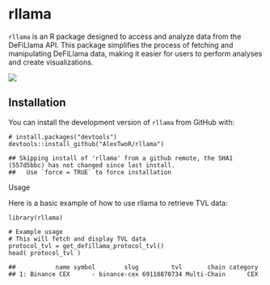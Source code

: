 # rllama

`rllama` is an R package designed to access and analyze data from the
DeFiLlama API. This package simplifies the process of fetching and
manipulating DeFiLlama data, making it easier for users to perform
analyses and create visualizations.

[![](https://cranlogs.r-pkg.org/badges/rllama)](https://cran.r-project.org/package=rllama)

## Installation

You can install the development version of `rllama` from GitHub with:

    # install.packages("devtools")
    devtools::install_github("AlexTwoR/rllama")

    ## Skipping install of 'rllama' from a github remote, the SHA1 (557d5bbc) has not changed since last install.
    ##   Use `force = TRUE` to force installation

Usage

Here is a basic example of how to use rllama to retrieve TVL data:

    library(rllama)

    # Example usage
    # This will fetch and display TVL data
    protocol_tvl = get_defillama_protocol_tvl()
    head( protocol_tvl )

    ##           name symbol        slug         tvl       chain category
    ## 1: Binance CEX      - binance-cex 69118870734 Multi-Chain      CEX
